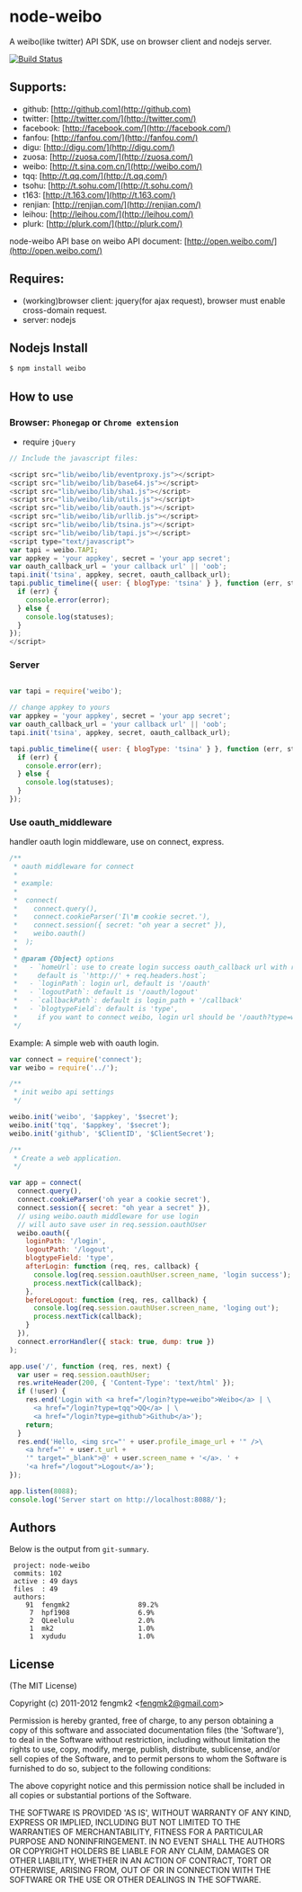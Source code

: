 # node-weibo

A weibo(like twitter) API SDK, use on browser client and nodejs server.

[![Build Status](https://secure.travis-ci.org/fengmk2/node-weibo.png?branch=master)](http://travis-ci.org/fengmk2/node-weibo)

## Supports:
 * github: [http://github.com](http://github.com)
 * twitter: [http://twitter.com/](http://twitter.com/)
 * facebook: [http://facebook.com/](http://facebook.com/)
 * fanfou: [http://fanfou.com/](http://fanfou.com/)
 * digu: [http://digu.com/](http://digu.com/)
 * zuosa: [http://zuosa.com/](http://zuosa.com/)
 * weibo: [http://t.sina.com.cn/](http://weibo.com/)
 * tqq: [http://t.qq.com/](http://t.qq.com/)
 * tsohu: [http://t.sohu.com/](http://t.sohu.com/)
 * t163: [http://t.163.com/](http://t.163.com/)
 * renjian: [http://renjian.com/](http://renjian.com/)
 * leihou: [http://leihou.com/](http://leihou.com/)
 * plurk: [http://plurk.com/](http://plurk.com/)

node-weibo API base on weibo API document: [http://open.weibo.com/](http://open.weibo.com/)

## Requires:
 * (working)browser client: jquery(for ajax request), browser must enable cross-domain request.
 * server: nodejs

## Nodejs Install

```bash
$ npm install weibo
```

## How to use

### Browser: `Phonegap` or `Chrome extension`

* require `jQuery`

```javascript
// Include the javascript files:

<script src="lib/weibo/lib/eventproxy.js"></script>
<script src="lib/weibo/lib/base64.js"></script>
<script src="lib/weibo/lib/sha1.js"></script>
<script src="lib/weibo/lib/utils.js"></script>
<script src="lib/weibo/lib/oauth.js"></script>
<script src="lib/weibo/lib/urllib.js"></script>
<script src="lib/weibo/lib/tsina.js"></script>
<script src="lib/weibo/lib/tapi.js"></script>
<script type="text/javascript">
var tapi = weibo.TAPI;
var appkey = 'your appkey', secret = 'your app secret';
var oauth_callback_url = 'your callback url' || 'oob';
tapi.init('tsina', appkey, secret, oauth_callback_url);
tapi.public_timeline({ user: { blogType: 'tsina' } }, function (err, statuses) {
  if (err) {
    console.error(error);
  } else {
    console.log(statuses);
  }
});
</script>
```

### Server

```javascript

var tapi = require('weibo');

// change appkey to yours
var appkey = 'your appkey', secret = 'your app secret';
var oauth_callback_url = 'your callback url' || 'oob';
tapi.init('tsina', appkey, secret, oauth_callback_url);

tapi.public_timeline({ user: { blogType: 'tsina' } }, function (err, statuses) {
  if (err) {
    console.error(err);
  } else {
    console.log(statuses);
  }
});
```
    
### Use oauth_middleware

handler oauth login middleware, use on connect, express.

```javascript
/**
 * oauth middleware for connect
 *
 * example:
 *
 *  connect(
 *    connect.query(),
 *    connect.cookieParser('I\'m cookie secret.'),
 *    connect.session({ secret: "oh year a secret" }),
 *    weibo.oauth()
 *  );
 *
 * @param {Object} options
 *   - `homeUrl`: use to create login success oauth_callback url with referer header, 
 *     default is `'http://' + req.headers.host`;
 *   - `loginPath`: login url, default is '/oauth'
 *   - `logoutPath`: default is '/oauth/logout'
 *   - `callbackPath`: default is login_path + '/callback'
 *   - `blogtypeField`: default is 'type', 
 *     if you want to connect weibo, login url should be '/oauth?type=weibo'
 */
```
    
Example: A simple web with oauth login.

```js
var connect = require('connect');
var weibo = require('../');

/**
 * init weibo api settings
 */ 

weibo.init('weibo', '$appkey', '$secret');
weibo.init('tqq', '$appkey', '$secret');
weibo.init('github', '$ClientID', '$ClientSecret');

/**
 * Create a web application.
 */

var app = connect(
  connect.query(),
  connect.cookieParser('oh year a cookie secret'),
  connect.session({ secret: "oh year a secret" }),
  // using weibo.oauth middleware for use login
  // will auto save user in req.session.oauthUser
  weibo.oauth({
    loginPath: '/login',
    logoutPath: '/logout',
    blogtypeField: 'type',
    afterLogin: function (req, res, callback) {
      console.log(req.session.oauthUser.screen_name, 'login success');
      process.nextTick(callback);
    },
    beforeLogout: function (req, res, callback) {
      console.log(req.session.oauthUser.screen_name, 'loging out');
      process.nextTick(callback);
    }
  }),
  connect.errorHandler({ stack: true, dump: true })
);

app.use('/', function (req, res, next) {
  var user = req.session.oauthUser;
  res.writeHeader(200, { 'Content-Type': 'text/html' });
  if (!user) {
    res.end('Login with <a href="/login?type=weibo">Weibo</a> | \
      <a href="/login?type=tqq">QQ</a> | \
      <a href="/login?type=github">Github</a>');
    return;
  }
  res.end('Hello, <img src="' + user.profile_image_url + '" />\
    <a href="' + user.t_url + 
    '" target="_blank">@' + user.screen_name + '</a>. ' + 
    '<a href="/logout">Logout</a>');
});

app.listen(8088);
console.log('Server start on http://localhost:8088/');
```

## Authors

Below is the output from `git-summary`.

```
 project: node-weibo
 commits: 102
 active : 49 days
 files  : 49
 authors: 
    91  fengmk2                 89.2%
     7  hpf1908                 6.9%
     2  QLeelulu                2.0%
     1  mk2                     1.0%
     1  xydudu                  1.0%
```

## License 

(The MIT License)

Copyright (c) 2011-2012 fengmk2 &lt;fengmk2@gmail.com&gt;

Permission is hereby granted, free of charge, to any person obtaining
a copy of this software and associated documentation files (the
'Software'), to deal in the Software without restriction, including
without limitation the rights to use, copy, modify, merge, publish,
distribute, sublicense, and/or sell copies of the Software, and to
permit persons to whom the Software is furnished to do so, subject to
the following conditions:

The above copyright notice and this permission notice shall be
included in all copies or substantial portions of the Software.

THE SOFTWARE IS PROVIDED 'AS IS', WITHOUT WARRANTY OF ANY KIND,
EXPRESS OR IMPLIED, INCLUDING BUT NOT LIMITED TO THE WARRANTIES OF
MERCHANTABILITY, FITNESS FOR A PARTICULAR PURPOSE AND NONINFRINGEMENT.
IN NO EVENT SHALL THE AUTHORS OR COPYRIGHT HOLDERS BE LIABLE FOR ANY
CLAIM, DAMAGES OR OTHER LIABILITY, WHETHER IN AN ACTION OF CONTRACT,
TORT OR OTHERWISE, ARISING FROM, OUT OF OR IN CONNECTION WITH THE
SOFTWARE OR THE USE OR OTHER DEALINGS IN THE SOFTWARE.
